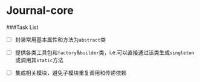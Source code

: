 Journal-core
==

###Task List

- [ ] 封装常用基本属性和方法为`abstract`类

- [ ] 提供各类工具包和`factory`&`builder`类，i.e.可以直接通过该类生成`singleton`或调用其`static`方法

- [ ] 集成相关模块，避免子模块重复调用和传递依赖
